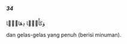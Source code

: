 ##### 34

<span class="ayah">وَكَأْسًۭا دِهَاقًۭا</span>

<span class="ayah_translation">dan gelas-gelas yang penuh (berisi minuman).</span>
